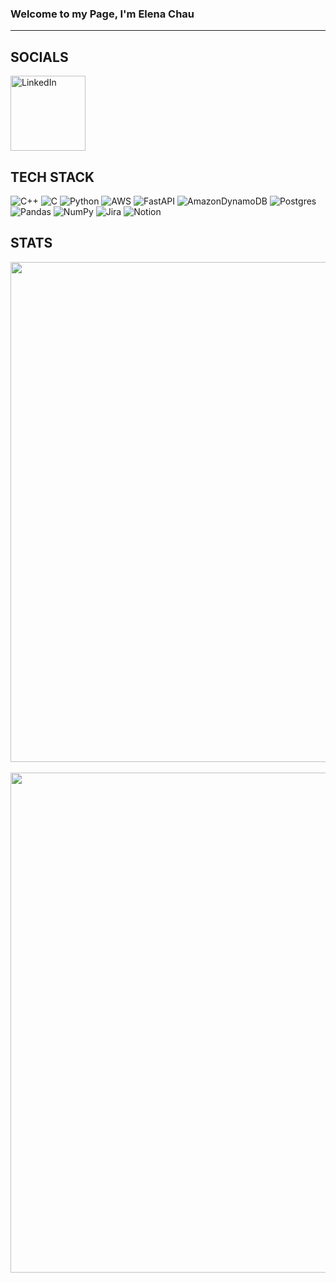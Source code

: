### Welcome to my Page, I'm Elena Chau

---

## SOCIALS
<a href="https://www.linkedin.com/in/elena-x-chau/">
  <img src="https://img.shields.io/badge/LinkedIn-%230077B5.svg?logo=linkedin&logoColor=white" alt="LinkedIn" width="120">
</a>


## TECH STACK
![C++](https://img.shields.io/badge/c++-%2300599C.svg?style=for-the-badge&logo=c%2B%2B&logoColor=white) ![C](https://img.shields.io/badge/c-%2300599C.svg?style=for-the-badge&logo=c&logoColor=white) ![Python](https://img.shields.io/badge/python-3670A0?style=for-the-badge&logo=python&logoColor=ffdd54) ![AWS](https://img.shields.io/badge/AWS-%23FF9900.svg?style=for-the-badge&logo=amazon-aws&logoColor=white) ![FastAPI](https://img.shields.io/badge/FastAPI-005571?style=for-the-badge&logo=fastapi) ![AmazonDynamoDB](https://img.shields.io/badge/Amazon%20DynamoDB-4053D6?style=for-the-badge&logo=Amazon%20DynamoDB&logoColor=white) ![Postgres](https://img.shields.io/badge/postgres-%23316192.svg?style=for-the-badge&logo=postgresql&logoColor=white) ![Pandas](https://img.shields.io/badge/pandas-%23150458.svg?style=for-the-badge&logo=pandas&logoColor=white) ![NumPy](https://img.shields.io/badge/numpy-%23013243.svg?style=for-the-badge&logo=numpy&logoColor=white) ![Jira](https://img.shields.io/badge/jira-%230A0FFF.svg?style=for-the-badge&logo=jira&logoColor=white) ![Notion](https://img.shields.io/badge/Notion-%23000000.svg?style=for-the-badge&logo=notion&logoColor=white)

## STATS
<div align=center>
  <img width=800 src="https://github-readme-streak-stats.herokuapp.com/?user=elenachau&theme=gruvbox&hide_border=false" />
</div>
<br>
<div align=center>
  <img width=800 src="https://github-readme-stats.vercel.app/api?username=elenachau&theme=gruvbox&hide_border=false&include_all_commits=true&count_private=true" />
</div>

<!-- Proudly created with GPRM ( https://gprm.itsvg.in ) -->

<!--
**elenachau/elenachau** is a ✨ _special_ ✨ repository because its `README.md` (this file) appears on your GitHub profile.

Here are some ideas to get you started:

- 🔭 I’m currently working on ...
- 🌱 I’m currently learning ...
- 👯 I’m looking to collaborate on ...
- 🤔 I’m looking for help with ...
- 💬 Ask me about ...
- 📫 How to reach me: ...
- 😄 Pronouns: ...
- ⚡ Fun fact: ...
-->
